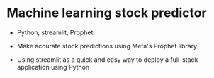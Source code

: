 # Machine learning stock predictor

* Python, streamlit, Prophet

* Make accurate stock predictions using Meta's Prophet library

* Using streamlit as a quick and easy way to deploy a full-stack application using Python